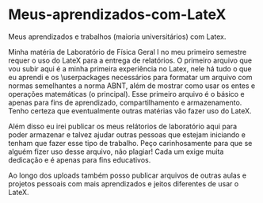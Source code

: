 # Meus-aprendizados-com-LateX
Meus aprendizados e trabalhos (maioria universitários) com Latex.

Minha matéria de Laboratório de Física Geral I no meu primeiro semestre requer o uso do LateX para a entrega de relatórios. O primeiro arquivo que vou 
subir aqui é a minha primeira experiência no Latex, nele há tudo o que eu aprendi e os \userpackages necessários para formatar um arquivo com normas semelhantes a norma ABNT, além de mostrar como usar os entes e operações matemáticas (o principal). Esse primeiro arquivo é o básico e apenas para fins de aprendizado, compartilhamento e armazenamento. Tenho certeza que eventualmente outras matérias vão fazer uso do LateX. 

Além disso eu irei publicar os meus relátorios de laboratório aqui para poder armazenar e talvez ajudar outras pessoas que estejam iniciando e tenham que 
fazer esse tipo de trabalho. Peço carinhosamente para que se alguém fizer uso desse arquivo, não plagiar! Cada um exige muita dedicação e é apenas para fins educativos.

Ao longo dos uploads também posso publicar arquivos de outras aulas e projetos pessoais com mais aprendizados e jeitos diferentes de usar o LateX.

